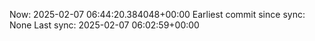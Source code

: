 Now: 2025-02-07 06:44:20.384048+00:00 Earliest commit since sync: None Last sync: 2025-02-07 06:02:59+00:00
